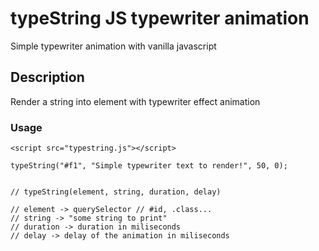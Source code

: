 # typeString JS typewriter animation

Simple typewriter animation with vanilla javascript

## Description

Render a string into element with typewriter effect animation

### Usage

```
<script src="typestring.js"></script>
```

```
typeString("#f1", "Simple typewriter text to render!", 50, 0);
```

```

// typeString(element, string, duration, delay)

// element -> querySelector // #id, .class...
// string -> "some string to print"
// duration -> duration in miliseconds
// delay -> delay of the animation in miliseconds
```